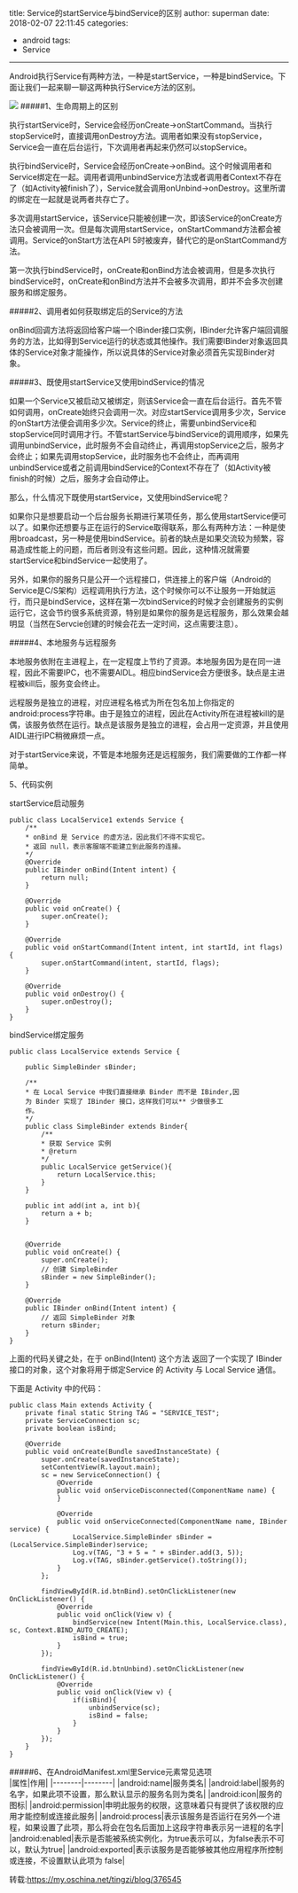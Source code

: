 title: Service的startService与bindService的区别
author: superman
date: 2018-02-07 22:11:45
categories:
- android
tags:
- Service
---
Android执行Service有两种方法，一种是startService，一种是bindService。下面让我们一起来聊一聊这两种执行Service方法的区别。
<!--more-->


![](http://upload-images.jianshu.io/upload_images/545982-707a3bbe52ae3c54.png?imageMogr2/auto-orient/strip%7CimageView2/2/w/1240)
#####1、生命周期上的区别

执行startService时，Service会经历onCreate->onStartCommand。当执行stopService时，直接调用onDestroy方法。调用者如果没有stopService，Service会一直在后台运行，下次调用者再起来仍然可以stopService。

执行bindService时，Service会经历onCreate->onBind。这个时候调用者和Service绑定在一起。调用者调用unbindService方法或者调用者Context不存在了（如Activity被finish了），Service就会调用onUnbind->onDestroy。这里所谓的绑定在一起就是说两者共存亡了。

多次调用startService，该Service只能被创建一次，即该Service的onCreate方法只会被调用一次。但是每次调用startService，onStartCommand方法都会被调用。Service的onStart方法在API 5时被废弃，替代它的是onStartCommand方法。

第一次执行bindService时，onCreate和onBind方法会被调用，但是多次执行bindService时，onCreate和onBind方法并不会被多次调用，即并不会多次创建服务和绑定服务。

#####2、调用者如何获取绑定后的Service的方法

onBind回调方法将返回给客户端一个IBinder接口实例，IBinder允许客户端回调服务的方法，比如得到Service运行的状态或其他操作。我们需要IBinder对象返回具体的Service对象才能操作，所以说具体的Service对象必须首先实现Binder对象。

#####3、既使用startService又使用bindService的情况

如果一个Service又被启动又被绑定，则该Service会一直在后台运行。首先不管如何调用，onCreate始终只会调用一次。对应startService调用多少次，Service的onStart方法便会调用多少次。Service的终止，需要unbindService和stopService同时调用才行。不管startService与bindService的调用顺序，如果先调用unbindService，此时服务不会自动终止，再调用stopService之后，服务才会终止；如果先调用stopService，此时服务也不会终止，而再调用unbindService或者之前调用bindService的Context不存在了（如Activity被finish的时候）之后，服务才会自动停止。

那么，什么情况下既使用startService，又使用bindService呢？

如果你只是想要启动一个后台服务长期进行某项任务，那么使用startService便可以了。如果你还想要与正在运行的Service取得联系，那么有两种方法：一种是使用broadcast，另一种是使用bindService。前者的缺点是如果交流较为频繁，容易造成性能上的问题，而后者则没有这些问题。因此，这种情况就需要startService和bindService一起使用了。

另外，如果你的服务只是公开一个远程接口，供连接上的客户端（Android的Service是C/S架构）远程调用执行方法，这个时候你可以不让服务一开始就运行，而只是bindService，这样在第一次bindService的时候才会创建服务的实例运行它，这会节约很多系统资源，特别是如果你的服务是远程服务，那么效果会越明显（当然在Servcie创建的时候会花去一定时间，这点需要注意）。    

#####4、本地服务与远程服务

本地服务依附在主进程上，在一定程度上节约了资源。本地服务因为是在同一进程，因此不需要IPC，也不需要AIDL。相应bindService会方便很多。缺点是主进程被kill后，服务变会终止。

远程服务是独立的进程，对应进程名格式为所在包名加上你指定的android:process字符串。由于是独立的进程，因此在Activity所在进程被kill的是偶，该服务依然在运行。缺点是该服务是独立的进程，会占用一定资源，并且使用AIDL进行IPC稍微麻烦一点。

对于startService来说，不管是本地服务还是远程服务，我们需要做的工作都一样简单。

5、代码实例

startService启动服务
```
public class LocalService1 extends Service {
    /**
    * onBind 是 Service 的虚方法，因此我们不得不实现它。
    * 返回 null，表示客服端不能建立到此服务的连接。
    */
    @Override
    public IBinder onBind(Intent intent) {
        return null;
    }
    
    @Override
    public void onCreate() {
        super.onCreate();
    }
    
    @Override
    public void onStartCommand(Intent intent, int startId, int flags) {
        super.onStartCommand(intent, startId, flags);
    }
    
    @Override
    public void onDestroy() {
        super.onDestroy();
    }
}
```
bindService绑定服务
```
public class LocalService extends Service {

    public SimpleBinder sBinder;

    /**
    * 在 Local Service 中我们直接继承 Binder 而不是 IBinder,因
    为 Binder 实现了 IBinder 接口，这样我们可以** 少做很多工
    作。
    */
    public class SimpleBinder extends Binder{
        /**
        * 获取 Service 实例
        * @return
        */
        public LocalService getService(){
            return LocalService.this;
        }
    }

    public int add(int a, int b){
        return a + b;
    }


    @Override
    public void onCreate() {
        super.onCreate();
        // 创建 SimpleBinder
        sBinder = new SimpleBinder();
    }

    @Override
    public IBinder onBind(Intent intent) {
        // 返回 SimpleBinder 对象
        return sBinder;
    }
}
```
上面的代码关键之处，在于 onBind(Intent) 这个方法 返回了一个实现了 IBinder 接口的对象，这个对象将用于绑定Service 的 Activity 与 Local Service 通信。

下面是 Activity 中的代码：
```
public class Main extends Activity {
    private final static String TAG = "SERVICE_TEST";
    private ServiceConnection sc;
    private boolean isBind;

    @Override
    public void onCreate(Bundle savedInstanceState) {
        super.onCreate(savedInstanceState);
        setContentView(R.layout.main);
        sc = new ServiceConnection() {
            @Override
            public void onServiceDisconnected(ComponentName name) {
            }
    
            @Override
            public void onServiceConnected(ComponentName name, IBinder service) {
                LocalService.SimpleBinder sBinder = (LocalService.SimpleBinder)service;
                Log.v(TAG, "3 + 5 = " + sBinder.add(3, 5));
                Log.v(TAG, sBinder.getService().toString());
            }
        };

        findViewById(R.id.btnBind).setOnClickListener(new OnClickListener() {
            @Override
            public void onClick(View v) {
                bindService(new Intent(Main.this, LocalService.class), sc, Context.BIND_AUTO_CREATE);
                isBind = true;
            }
        });

        findViewById(R.id.btnUnbind).setOnClickListener(new OnClickListener() {
            @Override
            public void onClick(View v) {
                if(isBind){
                    unbindService(sc);
                    isBind = false;
                }
            }
        });
    }
}
```
#####6、在AndroidManifest.xml里Service元素常见选项  
|属性|作用|
|--------|--------|
|android:name|服务类名|
|android:label|服务的名字，如果此项不设置，那么默认显示的服务名则为类名|
|android:icon|服务的图标|
|android:permission|申明此服务的权限，这意味着只有提供了该权限的应用才能控制或连接此服务|
|android:process|表示该服务是否运行在另外一个进程，如果设置了此项，那么将会在包名后面加上这段字符串表示另一进程的名字|
|android:enabled|表示是否能被系统实例化，为true表示可以，为false表示不可以，默认为true|
|android:exported|表示该服务是否能够被其他应用程序所控制或连接，不设置默认此项为 false|

转载:https://my.oschina.net/tingzi/blog/376545